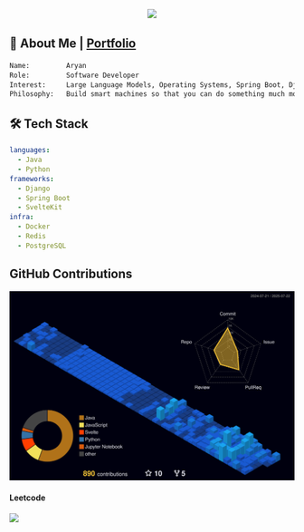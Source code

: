 <p align="center">
  <img src="https://readme-typing-svg.demolab.com?font=Fira+Code&size=22&pause=700&color=0366D6&center=true&vCenter=true&width=700&lines=Hey+there!;I+am+Aryan;I+love+to+build+and+deploy+applications" />
</p>

## 📖 About Me | [Portfolio](https://omaryan.vercel.app)
```txt
Name:         Aryan
Role:         Software Developer
Interest:     Large Language Models, Operating Systems, Spring Boot, Django
Philosophy:   Build smart machines so that you can do something much more meaningful.
```
## 🛠️ Tech Stack
```yaml
languages:
  - Java
  - Python
frameworks:
  - Django
  - Spring Boot
  - SvelteKit
infra:
  - Docker
  - Redis
  - PostgreSQL
```

## GitHub Contributions
<picture>
  <source media="(prefers-color-scheme: dark)" srcset="https://raw.githubusercontent.com/cyberpsychofc/cyberpsychofc/main/profile-3d-contrib/profile-night-view.svg" />
  <source media="(prefers-color-scheme: light)" srcset="https://raw.githubusercontent.com/cyberpsychofc/cyberpsychofc/main/profile-3d-contrib/profile-green-animate.svg" />
  <img src="https://raw.githubusercontent.com/cyberpsychofc/cyberpsychofc/main/profile-3d-contrib/profile-night-view.svg" />
</picture>

<!--<img src="https://profile-counter.glitch.me/cyberpsychofc/count.svg"/>-->

<p align="center">
<h4 align="left">Leetcode</h4>
<img  align=top flex-grow=1 src="https://leetcard.jacoblin.cool/cyberpsych?theme=dark&font=Arial&ext=heatmap" /> 

<!--
  <h4 align="left">Badges</h4>
<a href="https://leetcode.com/cyberpsych/" target="_blank"><img align="center" src="https://assets.leetcode.com/static_assets/marketing/2024-50-lg.png" alt="bdge" height="100" width="100" /></a>
<a href="https://leetcode.com/cyberpsych/" target="_blank"><img align="center" src="https://assets.leetcode.com/static_assets/public/images/badges/dcc-2024-8.png" alt="bdge" height="100" width="100" /></a>
  </p>
-->
